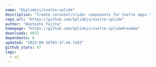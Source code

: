 ```yaml
---
name: "@splidejs/svelte-splide"
description: "Create carousel/slider components for Svelte apps."
repo_url: "https://github.com/Splidejs/svelte-splide"
author: "Naotoshi Fujita"
homepage: "https://github.com/Splidejs/svelte-splide#readme"
downloads: 6073
dependents: 6
updated: "2022-09-30T03:37:44.743Z"
github_stars: 87
tags: 
  - ui
---
```

